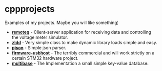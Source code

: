 # cppprojects
Examples of my projects. Maybe you will like something)

- [**remoteq**](./remoteq/README.md) - Client-server application for receiving data and controlling the voltage meter simulator.
- [**zldd**](./zldd/readme.md) - Very simple class to make dynamic library loads simple and easy.
- [**pjson**](./pjson/readme.md) - Simple json parser.
- [**firmware-usbhost**](./firmware-usbhost/readme.md) - The terribly commercial and will work strictly on a certain STM32 hardware project.
- [**multibase**](./multibase/readme.md) - The Implementation a small simple key-value database. 

